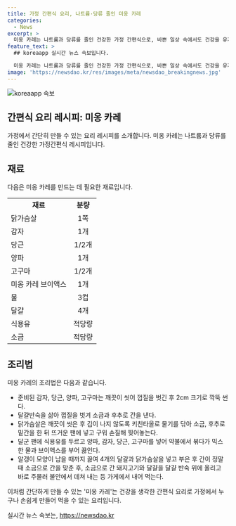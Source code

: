 ```yaml
---
title: 가정 간편식 요리, 나트륨·당류 줄인 미옹 카레
categories:
  - News
excerpt: >
  미옹 카레는 나트륨과 당류를 줄인 건강한 가정 간편식으로, 바쁜 일상 속에서도 건강을 유지하고자 하는 이들에게 이상적인 선택이다. 이 제품은 건강을 고려한 라이프스타일을 추구하는 현대 가정을 위한 최적의 요리 솔루션으로, 맛 또한 훌륭하다. 미옹 카레는 미각을 만족시키면서도 영양균형을 고려한 손쉬운 식사를 원하는 사람들에게 완벽한 선택이다.
feature_text: >
  ## koreaapp 실시간 뉴스 속보입니다.

  미옹 카레는 나트륨과 당류를 줄인 건강한 가정 간편식으로, 바쁜 일상 속에서도 건강을 유지하고자 하는 이들에게 이상적인 선택이다. 이 제품은 건강을 고려한 라이프스타일을 추구하는 현대 가정을 위한 최적의 요리 솔루션으로, 맛 또한 훌륭하다. 미옹 카레는 미각을 만족시키면서도 영양균형을 고려한 손쉬운 식사를 원하는 사람들에게 완벽한 선택이다.
image: 'https://newsdao.kr/res/images/meta/newsdao_breakingnews.jpg'
---
```


<p><img src="https://newsdao.kr/res/images/meta/newsdao_breakingnews.jpg" alt="koreaapp 속보" /></p>

<h2 data-ke-size="size26">간편식 요리 레시피: 미옹 카레</h2>

<p data-ke-size="size16">가정에서 간단히 만들 수 있는 요리 레시피를 소개합니다. 미옹 카레는 나트륨과 당류를 줄인 건강한 가정간편식 레시피입니다.</p>

<h2>재료</h2>

<p data-ke-size="size16">다음은 미옹 카레를 만드는 데 필요한 재료입니다. </p>

<table>
  <tr>
    <td style="text-align: center; height: 17px;"><b>재료</b></td>
    <td style="text-align: center; height: 17px;"><b>분량</b></td>
  </tr>
  <tr>
    <td style="text-align: left; height: 17px;">닭가슴살</td>
    <td style="text-align: center; height: 17px;">1쪽</td>
  </tr>
  <tr>
    <td style="text-align: left; height: 17px;">감자</td>
    <td style="text-align: center; height: 17px;">1개</td>
  </tr>
  <tr>
    <td style="text-align: left; height: 17px;">당근</td>
    <td style="text-align: center; height: 17px;">1/2개</td>
  </tr>
  <tr>
    <td style="text-align: left; height: 17px;">양파</td>
    <td style="text-align: center; height: 17px;">1개</td>
  </tr>
  <tr>
    <td style="text-align: left; height: 17px;">고구마</td>
    <td style="text-align: center; height: 17px;">1/2개</td>
  </tr>
  <tr>
    <td style="text-align: left; height: 17px;">미옹 카레 브이액스</td>
    <td style="text-align: center; height: 17px;">1개</td>
  </tr>
  <tr>
    <td style="text-align: left; height: 17px;">물</td>
    <td style="text-align: center; height: 17px;">3컵</td>
  </tr>
  <tr>
    <td style="text-align: left; height: 17px;">달걀</td>
    <td style="text-align: center; height: 17px;">4개</td>
  </tr>
  <tr>
    <td style="text-align: left; height: 17px;">식용유</td>
    <td style="text-align: center; height: 17px;">적당량</td>
  </tr>
  <tr>
    <td style="text-align: left; height: 17px;">소금</td>
    <td style="text-align: center; height: 17px;">적당량</td>
  </tr>
</table>

<h2>조리법</h2>

<p data-ke-size="size16">미옹 카레의 조리법은 다음과 같습니다.</p>

<ul>
  <li>준비된 감자, 당근, 양파, 고구마는 깨끗이 씻어 껍질을 벗긴 후 2cm 크기로 깍뚝 썬다.</li>
  <li>달걀반숙을 삶아 껍질을 벗겨 소금과 후추로 간을 낸다.</li>
  <li>닭가슴살은 깨끗이 씻은 후 김이 나지 않도록 키친타올로 물기를 닦아 소금, 후추로 밑간을 한 뒤 뜨거운 팬에 넣고 구워 손질해 찢어놓는다.</li>
  <li>달군 팬에 식용유를 두르고 양파, 감자, 당근, 고구마를 넣어 약불에서 볶다가 믹스한 물과 브이액스를 부어 끓인다.</li>
  <li>알갱이 모양이 남을 때까지 끓여 4개의 달걀과 닭가슴살을 넣고 부은 후 간이 정말 때 소금으로 간을 맞춘 후, 소금으로 간 돼지고기와 달걀을 달걀 반숙 위에 올리고 바로 주물러 불안에서 데쳐 내는 등 가게에서 내어 먹는다.</li>
</ul>

<p>이처럼 간단하게 만들 수 있는 '미옹 카레'는 건강을 생각한 간편식 요리로 가정에서 누구나 손쉽게 만들어 먹을 수 있는 요리입니다.</p>
실시간 뉴스 속보는, <a href="https://newsdao.kr" rel="dofollow">https://newsdao.kr</a>


